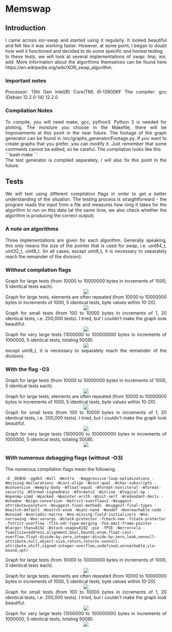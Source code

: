# Memswap

## Introduction
<div align="justify">
I came across xor-swap and started using it regularly. It looked beautiful and felt like it was working faster. However, at some point, I began to doubt how well it functioned and decided to do some specific and honest testing.
</div>

<div align="justify">
In these tests, we will look at several implementations of swap: tmp, xor, add. More information about the algorithms themselves can be found here https://en.wikipedia.org/wiki/XOR_swap_algorithm.
</div>

### Important notes
<div align="justify">
Processor: 13th Gen Intel(R) Core(TM) i9-13900KF
The compiler: gcc (Debian 12.2.0-14) 12.2.0
</div>

### Compilation Notes
<div align="justify">
To compile, you will need make, gcc, python3.
Python 3 is needed for plotting.
The moisture you choose in the Makefile, there will be improvements at this point in the near future.
The footage of the graph generator can be found in /src/graphs_generator/Footage.py. If you want to create graphs that you prefer, you can modify it. Just remember that some comments cannot be edited, so be careful.
The compilation looks like this
</div>
```bash
make
```
<div align="justify">
The test generator is compiled separately, I will also fix this point in the future.
</div>

## Tests
<div align="justify">
We will test using different compilation flags in order to get a better understanding of the situation. The testing process is straightforward - the program reads the input from a file and measures how long it takes for the algorithm to run on this data (at the same time, we also check whether the algorithm is producing the correct output).
</div>

### A note on algorithms
<div align="justify">
Three implementations are given for each algorithm. Generally speaking, this only means the size of the pointer that is used for swap, i.e. uint64_t, uint32_t, uint8_t. (In all cases, except uint8_t, it is necessary to separately reach the remainder of the division).
</div>

### Without compilation flags
<div align="justify">
Graph for large tests (from 10000 to 10000000 bytes in increments of 1000, 5 identical tests each).
<div style="text-align:center"><img src="./graphs/test1.png" /></div>
Graph for large tests, elements are often repeated (from 10000 to 10000000 bytes in increments of 1000, 5 identical tests, byte values within 10-20).
<div style="text-align:center"><img src="./graphs/test2.png" /></div>
Graph for small tests (from 100 to 10000 bytes in increments of 1, 20 identical tests, i.e. 200,000 tests). I tried, but I couldn't make the graph look beautiful.
<div style="text-align:center"><img src="./graphs/test3.png" /></div>
Graph for very large tests (1000000 to 100000000 bytes in increments of 1000000, 5 identical tests, totaling 50GB).
<div style="text-align:center"><img src="./graphs/test4.png" /></div>
except uint8_t, it is necessary to separately reach the remainder of the division).
</div>

### With the flag -O3
<div align="justify">
Graph for large tests (from 10000 to 10000000 bytes in increments of 1000, 5 identical tests each).
<div style="text-align:center"><img src="./graphs/test5.png" /></div>
Graph for large tests, elements are often repeated (from 10000 to 10000000 bytes in increments of 1000, 5 identical tests, byte values within 10-20).
<div style="text-align:center"><img src="./graphs/test6.png" /></div>
Graph for small tests (from 100 to 10000 bytes in increments of 1, 20 identical tests, i.e. 200,000 tests). I tried, but I couldn't make the graph look beautiful.
<div style="text-align:center"><img src="./graphs/test7.png" /></div>
Graph for very large tests (1000000 to 100000000 bytes in increments of 1000000, 5 identical tests, totaling 50GB).
<div style="text-align:center"><img src="./graphs/test8.png" /></div>
</div>

### With numerous debagging flags (without -O3)

The numerous compilation flags mean the following:
```make
-D _DEBUG -ggdb3 -Wall -Wextra  -Waggressive-loop-optimizations -Wmissing-declarations -Wcast-align -Wcast-qual -Wchar-subscripts -Wconversion -Wempty-body -Wfloat-equal -Wformat-nonliteral -Wformat-security -Wformat-signedness -Wformat=2 -Winline -Wlogical-op -Wopenmp-simd -Wpacked -Wpointer-arith -Winit-self -Wredundant-decls -Wshadow -Wsign-conversion -Wstrict-overflow=2 -Wsuggest-attribute=noreturn -Wsuggest-final-methods -Wsuggest-final-types -Wswitch-default -Wswitch-enum -Wsync-nand -Wundef -Wunreachable-code -Wunused -Wvariadic-macros -Wno-missing-field-initializers -Wno-narrowing -Wno-varargs -Wstack-protector -fcheck-new -fstack-protector -fstrict-overflow -flto-odr-type-merging -fno-omit-frame-pointer -Wlarger-than=8192 -Wstack-usage=8192 -pie -fPIE -Werror=vla -fsanitize=address,alignment,bool,bounds,enum,float-cast-overflow,float-divide-by-zero,integer-divide-by-zero,leak,nonnull-attribute,null,object-size,return,returns-nonnull-attribute,shift,signed-integer-overflow,undefined,unreachable,vla-bound,vptr
```

<div align="justify">
Graph for large tests (from 10000 to 10000000 bytes in increments of 1000, 5 identical tests each).
<div style="text-align:center"><img src="./graphs/test9.png" /></div>
Graph for large tests, elements are often repeated (from 10000 to 10000000 bytes in increments of 1000, 5 identical tests, byte values within 10-20).
<div style="text-align:center"><img src="./graphs/test10.png" /></div>
Graph for small tests (from 100 to 10000 bytes in increments of 1, 20 identical tests, i.e. 200,000 tests). I tried, but I couldn't make the graph look beautiful.
<div style="text-align:center"><img src="./graphs/test11.png" /></div>
Graph for very large tests (1000000 to 100000000 bytes in increments of 1000000, 5 identical tests, totaling 50GB).
<div style="text-align:center"><img src="./graphs/test12.png" /></div>
</div>